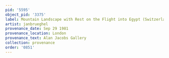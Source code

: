 ```yaml
---
pid: '5595'
object_pid: '3375'
label: Mountain Landscape with Rest on the Flight into Egypt (Switzerland)
artist: janbrueghel
provenance_date: Sep 29 1981
provenance_location: London
provenance_text: Alan Jacobs Gallery
collection: provenance
order: '0851'
---
```

